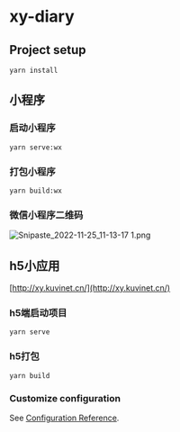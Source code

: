 # xy-diary

## Project setup
```
yarn install
```

## 小程序

### 启动小程序
```
yarn serve:wx
```
### 打包小程序
```
yarn build:wx
```


### 微信小程序二维码

![Snipaste_2022-11-25_11-13-17 _1_.png](https://s2.loli.net/2022/11/25/mQKp2cBIOYGD7xd.png)

## h5小应用
[http://xy.kuvinet.cn/](http://xy.kuvinet.cn/)

### h5端启动项目
```
yarn serve
```

### h5打包
```
yarn build
```

### Customize configuration
See [Configuration Reference](https://cli.vuejs.org/config/).
